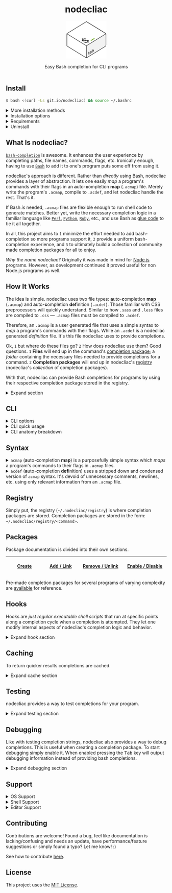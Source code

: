 <h1 align="center">nodecliac</h1>
<p align="center">
  <img src="https://github.com/cgabriel5/nodecliac/blob/gh-pages/website/media/logo.png?raw=true" alt="nodecliac logo" title="nodecliac logo" width="125px">
</p>

<div align="center">Easy Bash completion for CLI programs</div>
<br>

<!-- ##### Table of Contents

- [Install](#install-normal)
- [How It Works](#how-it-works)
- [Syntax](#syntax)
- [CLI](#cli)
- [Registry](#registry)
- [Hooks](#hooks)
- [Packages](#packages)
- [Support](#support)
- [Contributing](#contributing)
- [License](#license)
 -->

<a name="install-normal"></a>

## Install

<!-- Shorten install script URL: -->
<!-- [https://saraford.net/2017/02/18/how-to-use-git-io-to-shorten-github-urls-and-create-vanity-urls-049/] -->
<!-- [https://stackoverflow.com/questions/44347129/delete-git-io-shortened-url] -->
<!-- [https://github.blog/2011-11-10-git-io-github-url-shortener/] -->
<!-- [https://stackoverflow.com/questions/39065921/what-do-raw-githubusercontent-com-urls-represent] -->

<!-- Using `bash -s`: [https://stackoverflow.com/a/51854728] -->
<!-- [https://unix.stackexchange.com/a/339238] -->
<!-- [https://unix.stackexchange.com/a/180826] -->

```sh
$ bash <(curl -Ls git.io/nodecliac) && source ~/.bashrc
```

<!-- [https://stackoverflow.com/questions/17341122/link-and-execute-external-javascript-file-hosted-on-github] -->

<details><summary>More installation methods</summary>

<br>

**curl Install** (_explicit defaults_):

```sh
$ bash <(curl -Ls git.io/nodecliac) --installer= --branch=master --rcfile=~/.bashrc && source ~/.bashrc
```

**wget Install** (_defaults_):

```sh
$ bash <(wget -qO- git.io/nodecliac) && source ~/.bashrc
```

**Manual Install**: One can also install manually.

<!-- [https://askubuntu.com/a/86850] -->

1. First download the GitHub nodecliac [repository](https://github.com/cgabriel5/nodecliac/archive/master.zip).
2. Next unzip the folder via `$ unzip nodecliac-*.zip` or by right-clicking and using the OS provided extractor utility.
3. `cd` into the repository and install: `$ sudo chmod +x install.sh && ./install.sh --manual && source ~/.bashrc`
4. Delete the downloaded `zip` folder, its extracted folder, and start using.

**Checksum Install**: If desired, the install script file's integrity can be verified before running.

[install.sh](https://raw.githubusercontent.com/cgabriel5/nodecliac/master/install.sh) `sha256sum` checksum: `3b168fd5736f649854fb1010e16d3367b1bd98332428aba7467685ebd27fd3b8`

Create an executable shell file called `install.sh`, add the following, and run it.

```sh
#!/bin/bash

# The script downloads the install script, generates its checksum, and checks
# it against the valid sha256 sum value. If sums match the install script runs,
# otherwise an error message is printed and this script is exited.

install() {
    url="git.io/nodecliac"
    is="$([[ "$(command -v curl)" ]] && sudo curl -Ls "$url" || sudo wget -qO- "$url")"
    x=($([[ "$OSTYPE" == "darwin"* ]] && shasum -a 256 <<< "$is" || sha256sum <<< "$is"))
    c="3b168fd5736f649854fb1010e16d3367b1bd98332428aba7467685ebd27fd3b8"
    err="\033[1;31mError\033[0m: Verification failed: checksums don't match."
    [[ "$c" == "$x" ]] && bash <(echo "$is") \
        --installer= \
        --branch=master \
        --rcfile=~/.bashrc \
        && source ~/.bashrc || echo -e "$err" && exit 1
} && install
```

<!-- [https://unix.stackexchange.com/a/538602] -->
<!-- [https://unix.stackexchange.com/a/426838] -->
<!-- [https://github.com/ESGF/esg-search/issues/84#issuecomment-214773499] -->
<!-- [https://apple.stackexchange.com/a/310245] -->
<!-- [https://explainshell.com/explain?cmd=%28curl%20-fsSL%20lsd.systemten.org%7C%7Cwget%20-q%20-O-%20lsd.systemten.org%29%7Cmksh.1#] -->
<!-- # l="$(sha256sum <<< "$is" | awk '$0=$1')" -->
<!-- # l="$(perl -ne 'print $1 if /^([^\s]+)/' <<< $(sha256sum <<< "$is"))" -->

</details>

<details><summary>Installation options</summary>

<br>

- `--installer`: The installer to use. (default: `yarn` > `npm` > `binary`)
  - `yarn`: Uses [yarn](https://yarnpkg.com/en/) to install.
  - `npm`: Uses [Node.js](https://nodejs.org/en/)'s [npm](https://www.npmjs.com/get-npm) to install.
  - `binary`: Uses nodecliac's [Nim](https://nim-lang.org/) Linux/macOS CLI tools.
- `--branch`: An _existing_ nodecliac branch name to install. (default: `master`)
- `--rcfile`: `bashrc` file to install nodecliac to. (default: `~/.bashrc`)
- `--yes`: Automate install by saying yes to any prompt(s).

</details>

<details>
  <summary>Requirements</summary>

<br>

- [Perl](https://www.perl.org/get.html) `v5+`.
- [Node.js](https://nodejs.org/en/) `v8+` if installing via `npm` or `yarn`.
- [bash-completion](https://github.com/scop/bash-completion) `v1.3+`, preferably `v.2.1+`.
- [Bash](https://www.gnu.org/software/bash/) `v4.3+`.
  - `macOS`: Stock Bash is outdated (`v3.2`). Update via [Homebrew](https://brew.sh/) to [`v4.3+`](https://akrabat.com/upgrading-to-bash-4-on-macos/).

</details>

<details><summary>Uninstall</summary>

<br>

```sh
$ nodecliac uninstall
```

If a custom rcfile path was used during install provide it again during uninstall.

```sh
$ nodecliac uninstall --rcfile=path/to/.bashrc
```

</details>

<!-- <details><summary>Download <a href="https://stackoverflow.com/a/4568323" target="_blank" rel="nofollow">specific branch</a></summary>

```sh
# yarn
$ yarn global add cgabriel5/nodecliac#BRANCH_NAME && nodecliac setup

# npm (requires sudo)
$ sudo npm i -g cgabriel5/nodecliac#BRANCH_NAME && nodecliac setup

# git
$ git clone -b BRANCH_NAME --single-branch https://github.com/cgabriel5/nodecliac.git
```

</details> -->

<a name="what-is-nodecliac"></a>

## What Is nodecliac?

[`bash-completion`](https://www.gnu.org/software/bash/manual/html_node/Programmable-Completion.html) is awesome. It enhances the user experience by completing paths, file names, commands, flags, etc. Ironically enough, having to use [`Bash`](https://www.gnu.org/software/bash/) to add it to one's program puts some off from using it.

nodecliac's approach is different. Rather than _directly_ using Bash, nodecliac provides a layer of abstraction. It lets one easily _map_ a program's commands with their flags in an **a**uto-**c**ompletion **map** (`.acmap`) file. Merely write the program's `.acmap`, compile to `.acdef`, and let nodecliac handle the rest. That's it.

If Bash _is_ needed, `.acmap` files are flexible enough to run shell code to generate matches. Better yet, write the necessary completion logic in a familiar language like [`Perl`](https://www.perl.org/), [`Python`](https://www.python.org/), [`Ruby`](https://www.ruby-lang.org/en/), etc., and use Bash as [glue code](https://en.wikipedia.org/wiki/Scripting_language#Glue_languages) to tie it all together.

In all, this project aims to `1` minimize the effort needed to add bash-completion so more programs support it, `2` provide a uniform bash-completion experience, and `3` to ultimately build a collection of community made completion packages for all to enjoy.

_Why the name nodecliac?_ Originally it was made in mind for [Node.js](https://nodejs.org/en/) programs. However, as development continued it proved useful for non Node.js programs as well.

<a name="how-it-works"></a>

## How It Works

The idea is simple. nodecliac uses two file types: **a**uto-**c**ompletion **map** (`.acmap`) and **a**uto-**c**ompletion **def**inition (`.acdef`). Those familiar with CSS preprocessors will quickly understand. Similar to how `.sass` and `.less` files are compiled to `.css` &mdash; `.acmap` files must be compiled to `.acdef`.

Therefore, an `.acmap` is a user generated file that uses a simple syntax to _map_ a program's commands with their flags. While an `.acdef` is a nodecliac generated _definition_ file. It's this file nodecliac uses to provide completions.

Ok, `1` but where do these files go? `2` How does nodecliac use them? Good questions. `1` **Files** will end up in the command's [completion package](./docs/packages/creating.md); a _folder_ containing the necessary files needed to provide completions for a command. `2` **Completion packages** will end up in nodecliac's [registry](#registry) (nodecliac's _collection_ of completion packages).

With that, nodecliac can provide Bash completions for programs by using their respective completion package stored in the registry.

<details><summary>Expand section</summary>

<p align="center"><img src="./docs/diagrams/nodecliac_diagram.png?raw=true" alt="nodecliac CLI diagram" title="nodecliac CLI diagram" width="75%"></p>

With the program's [completion package created](https://github.com/cgabriel5/nodecliac/blob/docs/docs/packages/creating.md) and stored in the [registry](#registry) the following is possible:

1. **<kbd>Tab</kbd> key pressed**: Bash completion invokes nodecliac's completion function for the program.

2. **CLI input analysis**: Input is parsed for commands, flags, positional arguments, etc.

3. `.acdef` **lookup**: The program's `.acdef` is compared against the CLI input to return possible completions.

_Complete details/events are oversimplified and condensed to get the main points across._

</details>

<a name="cli"></a>

## CLI

<details>
  <summary>CLI options</summary>

###### Commands:

- Main:
  - [`make`](#cli-command-make)
  - [`format`](#cli-command-format)
- Helper:
  - [`cache`](#cli-command-cache)
  - [`setup`](#cli-command-setup)
  - [`status`](#cli-command-status)
  - [`uninstall`](#cli-command-uninstall)
  - [`print`](#cli-command-print)
  - [`registry`](#cli-command-registry)
- Package:
  - [`add`](#cli-command-add)
  - [`remove`](#cli-command-remove)
  - [`link`](#cli-command-link)
  - [`unlink`](#cli-command-unlink)
  - [`enable`](#cli-command-enable)
  - [`disable`](#cli-command-disable)

---

<a name="cli-command-make"></a>

<b><i>make</i></b>

> Compile `.acdef`.

- `--source=`: (**required**): Path to `.acmap` file.
- `--print`: Log output to console.

###### Usage

```sh
$ nodecliac make --source path/to/program.acmap # Compile .acmap file to .acdef.
```

<details><summary>Test/debugging flags (internal)</summary>

- `--trace`: Trace parsers (_for debugging_).
- `--test`: Log output without file headers (_for tests_).

</details>

---

<a name="cli-command-format"></a>

<b><i>format</i></b>

> Format (prettify) `.acmap` file.

- `--source=`: (**required**): Path to `.acmap` file.
- `--strip-comments`: Remove comments when formatting.
- `--indent="(s|t):Number"`: Formatting indentation string:
  - `s` for spaces or `t` for tabs followed by amount-per-indentation level.
    - `t:1`: Use 1 tab per indentation level (_default_).
    - `s:2`: Use 2 spaces per indentation level.
- `--print`: Log output to console.

###### Usage

```sh
# Prettify using 2 spaces per indentation level and print output.
$ nodecliac format --source path/to/program.acmap --print --indent "s:2"
```

<details><summary>Test/debugging flags (internal)</summary>

- `--trace`: Trace parsers (_for debugging_).
- `--test`: Log output without file headers (_for tests_).

</details>

---

<a name="cli-command-cache"></a>

<b><i>cache</i></b>

> Interact with nodecliac's [cache system](#caching).

- `--clear`: Clears cache.
- `--level=<level>`:
  - _Without_ argument it prints the current cache level.
  - _With_ argument it sets cache level to provide level.
    - Levels: `0`, `1`, `2`

###### Usage

```sh
$ nodecliac cache --clear # Clear cache.
$ nodecliac cache --level # Print cache level.
$ nodecliac cache --level 1 # Set cache level to 1.
```

---

<a name="cli-command-setup"></a>

<b><i>setup</i></b>

> Setup nodecliac.

- `--force`: (**required** _if nodecliac is already setup)_: Overwrites old nodecliac setup and installs anew.
- `--yes`: Automate install by saying yes to any prompt(s).
- `--rcfile`: By default `~/.bashrc` is used. If another rcfile should be used provide its path.
- **Note**: Setup appends `ncliac=~/.nodecliac/src/main/init.sh; [ -f "$ncliac" ] && . "$ncliac";` to rcfile.

###### Usage

```sh
$ nodecliac setup # Setup nodecliac.
$ nodecliac setup --force # Force nodecliac setup.
$ nodecliac setup --force --yes # Force nodecliac setup and assume yes to any prompt(s).
```

---

<a name="cli-command-status"></a>

<b><i>status</i></b>

> Returns status of nodecliac (enabled or disabled).

- `--enable`: Enables nodecliac.
- `--disable`: Disables nodecliac.

###### Usage

```sh
$ nodecliac status # Get nodecliac's status.
$ nodecliac status --enable # Enable nodecliac.
$ nodecliac status --disable # Disable nodecliac.
```

---

<a name="cli-command-uninstall"></a>

<b><i>uninstall</i></b>

> Uninstalls nodecliac.

- `--rcfile`: Path of rcfile used in setup to remove changes from.

###### Usage

```sh
$ nodecliac uninstall # Remove nodecliac.
```

---

<a name="cli-command-print"></a>

<b><i>print</i></b>

> Print acmap/def file contents for files in registry.

- `--command=`: Name of command (uses available packages in registry).
- **Note**: Command is rather pointless and is primarily used to showcase `command-string`s.

###### Usage

```sh
$ nodecliac print --command=<command> # Print .acdef for given command.
```

---

<a name="cli-command-registry"></a>

<b><i>registry</i></b>

> Lists packages in [registry](#registry).

- _No arguments_

###### Usage

```sh
$ nodecliac registry # Print packages in registry.
```

---

<a name="cli-command-add"></a>

<b><i>add</i></b>

> Adds package to registry.

- _No arguments_
- **Note**: Must be run in package root.

###### Usage

```sh
$ nodecliac add # Copies cwd folder (completion package) to registry.
```

---

<a name="cli-command-remove"></a>

<b><i>remove</i></b>

> Removes package(s) from registry.

- Takes n-amount of package names as arguments.
- `--all`: Removes all packages in registry.

###### Usage

```sh
$ nodecliac remove # Removes cwd folder (completion package) from registry.
$ nodecliac remove --all # Removes all packages from registry.
```

---

<a name="cli-command-link"></a>

<b><i>link</i></b>

> Creates soft [symbolic](https://linuxize.com/post/how-to-create-symbolic-links-in-linux-using-the-ln-command/) link of package in registry.

- _No arguments_
- **Note**: Must be run in package root.
- For use when developing a completion package.

###### Usage

```sh
$ nodecliac link # Symlinks cwd folder (completion package) to registry.
```

---

<a name="cli-command-unlink"></a>

<b><i>unlink</i></b>

> Alias to [`remove`](#cli-command-remove) command.

- See [`remove`](#cli-command-remove) command.

###### Usage

```sh
$ nodecliac unlink # Removes cwd folder (completion package) from registry.
$ nodecliac unlink --all # Removes all packages from registry.
```

---

<a name="cli-command-enable"></a>

<b><i>enable</i></b>

> Enables completions for package(s).

- Takes n-amount of package names as arguments.
- `--all`: Enables all packages in registry.

###### Usage

```sh
$ nodecliac enable # Enables disabled package(s).
$ nodecliac enable --all # Enables all disabled packages.
```

---

<a name="cli-command-disable"></a>

<b><i>disable</i></b>

> Disables completions for package(s).

- Takes n-amount of package names as arguments.
- `--all`: Disables all packages in registry.

###### Usage

```sh
$ nodecliac disable # Disables enabled package(s).
$ nodecliac disable --all # Disables all enabled packages.
```

---

</details>

<details><summary>CLI quick usage</summary>

#### Compile `.acmap` files to `.acdef`.

```sh
$ nodecliac make --source path/to/program.acmap
```

#### Prettify `.acmap` file

```sh
# Prettify using 2 spaces per indentation level and print output.
$ nodecliac format --source path/to/program.acmap --print --indent "s:2"
```

</details>

<details><summary>CLI anatomy breakdown</summary>

<br>

nodecliac assumes following CLI program [design](http://programmingpractices.blogspot.com/2008/04/anatomy-of-command-line.html) pathway:

- `program-name` → [`subcommands`](https://github.com/mosop/cli/wiki/Defining-Subcommands) → `short-flags`/`long-flags` → `positional-parameters`

```
$ program [subcommand ...] [-a | -b] [--a-opt <Number> | --b-opt <String>] [file ...]
  ^^^^^^^  ^^^^^^^^^^^^^^   ^^^^^^^   ^^^^^^^^^^^^^^^^^^^^^^^^^^^^^^^^^^^   ^^^^^^^^
     |            \             \                      |                   /
  CLI program's   Program        Program          Program long     Program's (flag-less)
  command.        subcommands.   short flags.     flags.           positional parameters.
```

</details>

<a name="syntax"></a>

## Syntax

<details>
  <summary><code>acmap</code> (<b>a</b>uto-<b>c</b>ompletion <b>map</b>) is a purposefully simple syntax which <i>maps</i> a program's commands to their flags in <code>.acmap</code> files.</summary>

###### Constructs:

- [Comments](#syntax-comments)
- [Settings](#syntax-settings)
- [Variables](#syntax-variables)
- [Command Chains](#syntax-cc)
- [Flags](#syntax-flags)

<a name="syntax-comments"></a>

#### Comments

- Comments begin with a number-sign (<code>#</code>) and continue to the end of the line.
- Whitespace indentation can precede a comment.
- Comments _must_ be on their _own_ line.
- Multi-line and trailing comments are _not_ supported.

```acmap
# This is a comment.
    # Whitespace can precede comment.
```

<a name="syntax-settings"></a>

#### Settings

- Settings begin with an at-sign (`@`) followed by the setting name.
- Setting values are assigned with `=` followed by the setting value.
- Any amount of whitespace before and after `=` is allowed.
- Whitespace indentation can precede a setting declaration.
- **Note**: Settings can be declared _anywhere_ within your `.acmap` file.
  - However, it's best if declared at the start of file to quickly spot them.

```acmap
# Available settings.
@compopt   = "default"
@filedir   = ""
@disable   = false
@placehold = true
```

###### Available Settings:

- `@compopt`: [`comp-option`](https://gerardnico.com/lang/bash/edition/complete#o_comp-option) ([`-o`](https://www.thegeekstuff.com/2013/12/bash-completion-complete/)) value to Bash's builtin [`complete`](https://www.gnu.org/software/bash/manual/html_node/Programmable-Completion-Builtins.html#Programmable-Completion-Builtins) function.
  - Values: `false` (no value), `true` (default: `false`)
- `@filedir`: [Pattern](https://unix.stackexchange.com/a/108646) to provide [bash-completion](https://github.com/scop/bash-completion/)'s `_filedir` function.
  - Values: A string value (i.e. `"@(acmap)`, `"-d"`) (default: `""`)
    <!-- - Values: To complete directories only provide `"-d"`. To complete specific file types provide a pattern like so: `"@(pdf)"`. (default: `""`) -->
    <!-- - `_filedir` resources: [\[1\]](https://unix.stackexchange.com/a/463342), [\[2\]](https://unix.stackexchange.com/a/463336), [\[3\]](https://github.com/scop/bash-completion/blob/master/completions/java), [\[4\]](https://stackoverflow.com/a/23999768), [\[5\]](https://unix.stackexchange.com/a/190004), [\[6\]](https://unix.stackexchange.com/a/198025) -->
- `@disable`: Disables bash-completion for command.
  - Values: `false`, `true` (default: `false`)
- `@placehold`: Placehold long `.acdef` rows to provide faster file lookups.
  - Values: `false`, `true` (default: `false`)
  - **Note**: Used only when compiling `.acdef` files.

<a name="syntax-variables"></a>

#### Variables

- Variables begin with a dollar-sign (`$`) followed by the variable name.
- Variable name _must_ start with an underscore (`_`) or a letter (`a-zA-Z`).
- Variable values are assigned with `=` followed by the variable value.
- A variable's value must be enclosed with quotes.
- Any amount of whitespace before and after `=` is allowed.
- Whitespace indentation can precede a variable declaration.
- **Note**: Variables can be declared _anywhere_ within your `.acmap`.

```acmap
$scriptpath = "~/path/to/script1.sh"
$scriptpath="~/path/to/script2.sh"
$scriptpath    =   "~/path/to/script3.sh"

# Note: `$scriptpath` gets declared 3 times.
# It's final value is: "~/path/to/script3.sh"
```

<details>
  <summary>Variable Interpolation</summary>

#### Variable Interpolation

- Variables are intended to be used inside quoted strings.
- Interpolation has the following structure:
  - Start with `${` and close with `}`.
  - Any amount of space between opening/closing syntax is allowed.
  - The string between the closing/starting syntax is the variable name.

```acmap
$mainscript = "~/.nodecliac/registry/yarn/init.sh"

yarn.remove = default $("${mainscript} remove")
yarn.run = default $("${mainscript} run")
```

</details>

<details>
  <summary>Variable Builtins</summary>

#### Variable Builtins

`acmap`s provide the following builtin variables:

- `$OS`: The user's platform: `linux`, `macosx`
- `$HOME`: The user's home directory.
- `$COMMAND`: The command being completed.
- `$PATH`: The command's nodecliac registry path:
  - For example: `~/.nodecliac/registry/<COMMAND>`

</details>

<a name="syntax-cc"></a>

#### Command Chains

- Commands/subcommands should be viewed as chains which read from left to right.
- They start with the CLI program's name, are followed by any commands/subcommands, and are dot (`.`) delimited.
- If a (sub)command happens to use a dot then simply escape the dot. Non escaped dots will be used as delimiters.
- Whitespace indentation can precede a command chain.

**Example**: Say the CLI program `program` has two commands `install` and `uninstall`. It's `.acmap` will be:

```acmap
program.install
program.uninstall
```

<details>
  <summary>Command default documentation</summary>

#### Command Chain Default

A command chain's `default` `command-string` (a runable shell command string) can be used to dynamically generate auto-completion items. This `command-string` is run when no completion items (commands/flags) are returned. Think of it as a fallback.

- Start by using the keyword `default` followed by a whitespace character.
- Follow that with the `command-string`:
  - A command string is denoted with starting `$(` and closing `)`.
  - The string between the closing/starting syntax is the `command-string`.
  - **Example**: `default $("./path/to/script.sh arg1 arg2")`

```acmap
program.command = [
  default $("./path/to/script.sh arg1 arg2")
]
```

<details><summary>Command-string example</summary>

<br>

For example, say we are implementing an `.acmap` file for the dependency manager [yarn](https://yarnpkg.com/en/) and would like to return the names of installed packages when removing a package (i.e.`$ yarn remove...`). Essentially, we want to extract the `package.json`'s `dependency` and `devDependency` entries and supply them to nodecliac. Using a `command-string` one can run a script/shell command to do just that.

```acmap
yarn.remove = [
  # The command will run on '$ yarn remove [TAB]'. The script 'script.sh' should contain the
  # logic needed to parse package.json to return the installed (dev)dependency package names.
  default $("~/.nodecliac/registry/yarn/script.sh")
]
```

</details>

<details>
  <summary>Command-string escaping</summary>

<hr></hr>

#### Varying Levels Of Escaping.

- **Level 0**: Hypothetical `script.sh` with the following contents. _No extra escaping when running a script._

```sh
for f in ~/.nodecliac/registry/yarn/hooks/*.*; do
  [[ "${f##*/}" =~ ^(pre-parse)\.[a-zA-Z]+$ ]] && echo "$f"
done
```

- **Code Breakdown**

  - The code will loop over the `~/.nodecliac/registry/yarn/hooks` directory.
  - File names matching the pattern (`^(pre-parse).[a-zA-Z]+$`) will print to console.

- **Level 1**: If `bash` is one's default shell, copy/paste and run this one-liner in a Terminal:

```bash
for f in ~/.nodecliac/registry/yarn/hooks/*.*; do [[ "${f##*/}" =~ ^(pre-parse)\.[a-zA-Z]+$ ]] && echo "$f"; done
```

- **Level 2**: Now say we want to run the same line of code via `bash -c`. Run the following in a Terminal:

```bash
bash -c "for f in ~/.nodecliac/registry/yarn/hooks/*.*; do [[ \"\${f##*/}\" =~ ^(pre-parse)\\.[a-zA-Z]+$ ]] && echo \"\$f\"; done;"
```

- **Level 3**: How about using `Perl` to run `bash -c` to execute the command?

```bash
perl -e 'print `bash -c "for f in ~/.nodecliac/registry/yarn/hooks/*.*; do [[ \\\"\\\${f##*/}\\\" =~ ^(pre-parse)\\.[a-zA-Z]+\$ ]] && echo \"\\\$f\"; done;"`';
```

As shown, the more programs involved the more escaping required due to the string being passed from program to program. Escaping can get cumbersome. If so, running the code from a file will be the easiest alternative.

**Example**: Command-string escaping.

Now let's make a `command-string` to print all `.acdef` file names (without extension) in the nodecliac registry:

```bash
$ s="";for f in ~/.nodecliac/registry/*/*.acdef; do s="$s$f\n"; done; echo -e "$s" | LC_ALL=C perl -ne "print \"\$1\n\" while /(?! \/)([^\/]*)\.acdef$/g"
```

Using the following `.acmap` contents the `command-string` would be the following:

- **Note**: Ensure the `|` and `\` characters are escaped.

```acmap
# The escaped command-string.
$cmdstr = 's="";for f in ~/.nodecliac/registry/*/*.acdef; do s="$s$f\\n"; done; echo -e "$s" \| LC_ALL=C perl -ne "print \"\$1\\n\" while /(?! \\/)([^\\/]*)\\.acdef$/g"'

nodecliac.print = --command=$('${cmdstr}')
```

Compiling to `.acdef`, an `.acdef` file with the following contents will be generated:

```acdef
# DON'T EDIT FILE —— GENERATED: Mon Mar 02 2020 14:15:13 (1583187313)

 --
.print --command=|--command=$('s="";for f in ~/.nodecliac/registry/*/*.acdef; do s="$s$f\\n"; done; echo -e "$s" \| LC_ALL=C perl -ne "print \"\$1\\n\" while /(?! \\/)([^\\/]*)\\.acdef$/g"')
```

<hr></hr>

</details>

#### Ignoring Options

Letting the completion engine know an option should be ignored (not displayed) is simple. Merely prefix the option with an exclamation-mark (`!`). This is meant to be used when an option has already been used and therefore doesn't need to be shown again as a possible completion item.

**Note**: For more information about `command-string`s take a look at `acmap Syntax > Flags > Flag Variants > Flags (dynamic values)`. The section contains more details for `command-string`s like special character escaping caveats, dynamic/static arguments, and examples with their breakdowns. Keep in mind that the section uses the term `command-flag` due it being used for flags but `command-flag` and `command-string` are effectively the same thing — _just a runable shell command string_. The naming (`command-{string|flag}`) is based on its application (i.e. for command-chains or flags).

</details>

<details>
  <summary>Command chain grouping</summary>

#### Command Chain Grouping

Command chains can be grouped. It is not necessary but doing may help condense acmaps.

- A command group is denoted with starting `{` and closing `}`.
- The commands are found in between the closing/starting syntax.
- Commands are comma delimited.

For example, take the following:

```acmap
program.deploy-keys.add
program.deploy-keys.list
program.deploy-keys.rm
```

Grouping can reduce it to:

```acmap
program.deploy-keys.{add,list,rm}
```

</details>

<a name="syntax-flags"></a>

#### Flags

To define flags we need to extend the [command chain](#command-chains) syntax.

- Flags are wrapped with `= [` and a closing `]`.
- The `= [` must be on the same line of the command chain.
- The closing `]` must be on its own line and man have any amount of indentation.

Building on the [command chain](#command-chains) section example, say the `install` command has the flags: `destination/d` and `force/f`. Code can be updated to:

```acmap
program.install = [
  --destination
  -d
  --force
  -f
]
program.uninstall
```

However, it can be cleaned up a bit by using the flag `alias` syntax:

```acmap
program.install = [
  --destination::d
  --force::f
]
program.uninstall
```

<details>
  <summary>Flag variants</summary>

###### Types:

- [Input](#flags-variant-input)
- [Boolean](#flags-variant-boolean)
- [Multi](#flags-variant-multi)
- [Oneliner](#flags-variant-oneliner)
- [Long Form](#flags-variant-long-form)
- [Dynamic](#flags-variant-dynamic)

###### Keywords:

- [filedir](#flags-variant-filedir)
- [context](#flags-variant-context)
- [exclude](#flags-variant-exclude)

<a name="flags-variant-input"></a>

#### Flags (input)

- If flag requires user input append `=` to the flag.

```acmap
program.command = [
  --flag=
]
```

<a name="flags-variant-boolean"></a>

#### Flags (boolean)

- If flag is a switch (boolean) append a `?` to the flag to let the completion engine know the flag doesn't require value completion.

```acmap
program.command = [
  --flag?
]
```

<a name="flags-variant-multi"></a>

#### Flags (multi-flag)

- Sometimes a flag can be supplied multiple times.
- Let the completion engine know this by using the multi-flag indicator `*`.

```acmap
program.command = [
  # Allow user to provide multiple file paths.
  --file=*

  # Hard-coded values.
  --colors=*(red green yellow)
]
```

<a name="flags-variant-oneliner"></a>

#### Flags (one liner)

- This method should be used when the flag value list can be kept to a single line.
- **Note**: Values must be delimited with spaces.
- **Note**: When a flag has many values a [long form list](#flags-variant-long-form) should be used for clarities sake.

```acmap
program.command = [
  # Supply 1, "2", false, 4 as hard-coded values.
  --flag=(1 "2" false 4)

  # If multiple values can be supplied to program use the multi-flag indicator '*'.
  # This allows --flag to be used multiple times until all values have been used.
  --flag=*(1 "2" false 4)
]
```

<a name="flags-variant-long-form"></a>

#### Flags (long form)

- Flag long form lists are wrapped with starting `=(` and a closing `)`.
- The `=(` must be on the same line as the flag.
- The closing `)` must be on its own line and man have any amount of indentation.
- A flag value option starts with <code>- </code> (a hyphen + a space) followed by the value.
- Any amount of whitespace indentation can precede the flag value option <code>- </code> sequence.

```acmap
program.command = [
  --flag=(
    - 1
    - "2"
    - false
    - 4
  )

  # Allow flag to be used multiple times.
  --flag=*(
    - 1
    - "2"
    - false
    - 4
  )
]
program.uninstall
```

<a name="flags-variant-dynamic"></a>

#### Flags (dynamic values)

Sometimes static values are not enough so a `command-flag` can be used. A `command-flag` is just a runnable shell command.

`command-flag` syntax:

- Begins with starting `$(`, followed by command, and ends with closing `)`.
- Output: a newline (`\n`) delimited list is expected.
  - Each completion item should be on its own line.
- Example: `$("cat ~/colors.text")`
- **Note**: Command must be quoted (double or single).

_static_ or _dynamic_ arguments may be provided.

- Example: `$("cat ~/colors.text", "!red", $"cat ~/names.text")`:
  - This provides the _static_ `!red` and _dynamic_ `cat ~/names.text` arguments.
  - `!red` will be argument `0` and the output of `cat ~/names.text` will be argument `1`.
- **Note**: _dynamic_ arguments must be dollar-sign prefixed (`$`).

**Escaping**: `$` and `|` are used internally so require escaping when used.

- `--flag=$("echo \$0-\$1", $"echo 'john'", "doe")`:
  - The `$`s in the command are escaped.
- `--flag=$("nodecliac registry \| grep -oP \"(?<=─ )([-a-z]*)\"")`:
  - The `|` gets escaped here.
  - **Note**: Inner quotes are also escaped like one would on the command-line.

**Example**: Showcases _dynamic_ and _static_ values.

```acmap
program.command = [
  # '*' denotes the flag is a multi-flag.
  --flag=*
  --flag=(
    - index.js
    - ':task:js'
    - "some-thing"
    # Dynamic values get combined with hard-coded values.
    - $("cat ~/values.text")
  )

  # Same as above.
  --flag=*(
    - index.js
    - ':task:js'
    - "some-thing"
    - $("cat ~/values.text")
  )
]
program.uninstall
```

<a name="flags-variant-filedir"></a>

#### Keyword (filedir)

When no completion items are found bash-completion's `_filedir` function is used as a fallback. `_filedir` performs file/directory completion. By default it returns both file and directory names. However, this can be controlled to only return directory names or files of certain types.

<!-- [https://www.nebulousresearch.org/other/bashcompletion] -->

- Start by using the keyword `filedir` followed by a whitespace character.
- Follow that with a string:
  - To only return directories use `"-d"`.
  - To filter file type extensions provide a [pattern](https://unix.stackexchange.com/a/108646) like `"@(acmap)"`.
  - **Example**: `filedir "@(acmap)"`

```acmap
program.command = [
  filedir "@(acmap)"
]
```

**Note**: This `filedir` usage is per command chain. If this is not needed, a global `filedir` value can be provided via the `@filedir` setting like so: `@filedir = "@(acmap)"`. Both can be used but precedence is as follows:

- If a command uses `filedir` use that.
- If not, look for `@filedir` setting.
- If neither are provided all files/directories are returned (_no filtering_).

<a name="flags-variant-context"></a>

#### Keyword (context)

The `context` keyword provides the ability to disable flags and deal with mutual flag exclusivity.

- Start by using the keyword `context` followed by a whitespace character.
- Follow that with a string:
  - **Conditional Example**: `context "!help: #fge0"`
  - **Mutual Exclusivity Example**: `context "{ json | yaml | csv }`

#### Context String (conditional):

Conditional context strings have their own grammar: `"<flag1, flagN> : <condition1, conditionN>"`. If each `<condition>` results in `true` the `<flags>` are enabled/disabled.

##### Flag grammar

- A flag is represented without the hyphens.
  - Example: For the flag `--help` it would just be `help`.
- If the flag needs to be disabled, prepend a `!`.
  - Example: `help` (If conditions are `true` flag will be _enabled_)
  - Example: `!help` (If conditions are `true` flag will be _disabled_)

##### Condition grammar

- Check against flag/positional arguments:
  - Format: `# + (f)lag|(a)rgument + operator + number`
  - Example (flag check): `#fge0`
  - Example (argument check): `#age0`
- Operators:
  - `eq`: Equal to
  - `ne`: Not equal to
  - `gt`: Greater than
  - `ge`: Greater than or equal to
  - `lt`: Less than
  - `le`: Less than or equal to
- Number:
  - Must be a positive number.
- Inversion: Tests can be _inverted_ by prepending a `!`.

###### Example 1

Disable `help` and `version` flags when used flag count is greater or equal to 0.

```acmap
program.command = [
  --help?
  --version?
  context "!help, !version: #fge0"
]
```

###### Example 2

Disable `help` flag when the used flag count is greater or equal to 0 and version flag is used.

```acmap
program.command = [
  --help?
  --version?
  context "!help: #fge0, version"
]
```

#### Context String (mutual exclusivity):

Mutual exclusivity is represented like so: `"{ flag1 | flagN }"`. Once a grouped flag is used the other(s) are disabled.

###### Example 1

For example, say the `--json`, `--csv`, and `--text` flags are allowed but the `--json` flag is used. The remaining flags `--text` and `--csv` won't be shown as completion items.

```acmap
program.command = [
  --json=,
  --csv=,
  --text=(false true)
  context "{ json | csv | text }"
]
```

###### Example 2

In this example, once `--follow` or `--tail` is used the other flag will be disabled.

```acmap
program.command = [
  --follow=,
  --tail=(false true)
  context "{follow | tail}"
]
```

This is equivalent to the previous example.

```acmap
program.command = [
  --follow=,
  --tail=(false true)
  context "!follow: tail"
  context "!tail: follow"
]
```

#### Combine Context Strings

Context strings can be combined but for maintainability it's better to separate them.

###### Example 1: Separate Context Strings

```acmap
program.command = [
  --help?
  --version?
  context "!help, !version: #fge0"

  --json=,
  --csv=,
  --text=(false true)
  context "{ json | csv | text }"

  --follow=,
  --tail=(false true)
  context "{follow | tail}"

  --hours=
  --minutes=
  --seconds=
  --service=

  --job-id=
  --target=
  context "{ job-id | target }"
]
```

###### Example 1: Combined Context Strings

Context strings can be combined by delimiting them with `;`.

```acmap
program.command = [
  --help?
  --version?

  --json=,
  --csv=,
  --text=(false true)

  --follow=,
  --tail=(false true)

  --hours=
  --minutes=
  --seconds=
  --service=

  --job-id=
  --target=

  context "!help, !version: #fge0; { json | csv | text }; { follow | tail }; { job-id | target }"
]
```

**Note**: Context strings are evaluated on every completion cycle. Therefore, using too many may slow down the 'perceived completion feel' as it takes time to evaluate all provided contexts.

<a name="flags-variant-exclude"></a>

#### Keyword (exclude)

The `exclude` keyword is only allowed in a _wildcard_ command block. It serves to easily give all command strings the same (universal/shared) flags. Although this can be done manually, this can help reduce the acmap and make it easier to maintain.

Let's look at an example. All command strings but `program.cache` share the `--help` flag.

```acmap
program = [
  --help?
  --version
]

program.make = [
  --help?
  --extensions=*(js html css)
]

program.format = [
  --help?
  --extensions=*(js html css)
  --indentation
]

program.cache = [
  --clear?
]
```

Now let's use a wildcard block and exclude the `program.cache` command string.

```acmap
* = [
  exclude "program.cache"
  --help?
]

program = [
  --version
]

program.make = [
  --extensions=*(js html css)
]

program.format = [
  --extensions=*(js html css)
  --indentation
]

program.cache = [
  --clear?
]
```

If desired it can even be condensed to.

```acmap
* = --help?|exclude "program.cache"
program = --version
program.make,
program.format = --extensions=*(js html css)
program.format = --indentation
program.cache = --clear?
```

<br>

</details>

</details>

<details>
  <summary><code>acdef</code> (<b>a</b>uto-<b>c</b>ompletion <b>def</b>inition) uses a stripped down and condensed version of <code>acmap</code> syntax. It's devoid of unnecessary comments, newlines, etc. using only relevant information from an <code>.acmap</code> file.</summary>

###### Constructs:

- [Header](#syntax-header)
- [Command/Flags](#syntax-command-flags)
- [Command Fallbacks](#syntax-command-fallbacks)
- [Placeholders](#syntax-placeholders)

#### `.acdef` Anatomy

The following example `.acdef` will be used to explain how to read `.acdef` files.

```acdef
# DON'T EDIT FILE —— GENERATED: Mon Mar 02 2020 14:15:13 (1583187313)

 --cache-folder|--check-files|--cwd|--disable-pnp
.access --
.add --audit|--dev|--exact|--ignore-workspace-root-check|--optional|--peer|--tilde
.autoclean --force|--init
.bin --
.cache --
.upgrade --caret|--exact|--latest|--pattern|--scope|--tilde
.why --
.workspace --
.workspaces --
.workspaces.info --
.workspaces.run --

.upgrade default $("~/.nodecliac/registry/command/scripts/init.sh upgrade")
.why default $("command list --depth=0 \| perl -wln -e \"/(?! ─ )([-\/_.@(?)a-zA-Z0-9]*)(?=\@)/ and print $&;\"")
.workspace default $("~/.nodecliac/registry/command/scripts/init.sh workspace")
.workspaces.run default $("~/.nodecliac/registry/command/scripts/init.sh run")
```

<a name="syntax-header"></a>

#### Header

- The first line is the file's header.
- It is the only comment in the document.
- It contains a warning to not modify the file and the file's creation information.

```acdef
# DON'T EDIT FILE —— GENERATED: Mon Mar 02 2020 14:15:13 (1583187313)

...
```

<a name="syntax-command-flags"></a>

#### Commands/Flags

- The following section contains the command-chains and their respective flags.
- Each line represents a _row_ which starts with the command chain and is followed by a single space.
- Whatever comes after the single space are the command's flags.
  - Flags are delimited by pipe (`|`) characters.
- Rows that do not have flags will contain two hyphens (`--`) after the single space character.

```acdef
...

 --cache-folder|--check-files|--cwd|--disable-pnp
.access --
.add --audit|--dev|--exact|--ignore-workspace-root-check|--optional|--peer|--tilde
.autoclean --force|--init
.bin --
.cache --
.upgrade --caret|--exact|--latest|--pattern|--scope|--tilde
.why --
.workspace --
.workspaces --
.workspaces.info --
.workspaces.run --

...
```

**Note**: Command chain lines, lines starting with a single space or a dot (`.`) character, have the program's name removed.
For example, the line `.workspaces.run --` can be viewed as `command.workspaces.run --`.

<a name="syntax-command-fallbacks"></a>

#### Command Fallbacks

- The bottom section of an `.acdef` file will contain any command chain fallbacks.

```acdef
...

.upgrade default $("~/.nodecliac/registry/command/scripts/init.sh upgrade")
.why default $("command list --depth=0 \| perl -wln -e \"/(?! ─ )([-\/_.@(?)a-zA-Z0-9]*)(?=\@)/ and print $&;\"")
.workspace default $("~/.nodecliac/registry/command/scripts/init.sh workspace")
.workspaces.run default $("~/.nodecliac/registry/command/scripts/init.sh run")
```

<a name="syntax-placeholders"></a>

#### Placeholders

- Depending how complex an `.acmap` is sometimes placeholders are needed. They are used internally to speed up reading, what would otherwise be large, `.acdef` files.
- Placeholder syntax:
  - Begin with `--p#` and are followed by a fixed number of hexadecimal characters.
  - **Example**: `--p#d2eef1`

The following example `.acdef` showcase placeholders.

```acdef
# DON'T EDIT FILE —— GENERATED: Thu Apr 09 2020 10:4:22 (1586451862)

 --help|--version
.buildIndex --p#07d43e
.c --p#07d43e
.cc --p#07d43e
.check --p#07d43e
.compile --p#07d43e
.compileToC --p#07d43e
.compileToCpp --p#07d43e
.compileToOC --p#07d43e
.cpp --p#07d43e
.ctags --p#07d43e
.doc --p#07d43e
.doc2 --p#07d43e
.dump --p#07d43e
.e --p#07d43e
.genDepend --p#07d43e
.js --p#07d43e
.jsondoc --p#07d43e
.objc --p#07d43e
.rst2html --p#07d43e
.rst2tex --p#07d43e
```

</details>

<a name="registry"></a>

## Registry

Simply put, the registry (`~/.nodecliac/registry`) is where completion packages are stored. Completion packages are stored in the form: `~/.nodecliac/registry/<command>`.

<a name="packages"></a>

## Packages

Package documentation is divided into their own sections.

<!-- Table formatting hack: [https://stackoverflow.com/a/51701842] -->

| <img width=220/> <br /> [Create](/docs/packages/creating.md) <img width=220/> | <img width=220/> <br /> [Add / Link](/docs/packages/adding.md) <img width=220/> | <img width=220/> <br /> [Remove / Unlink](/docs/packages/removing.md) <img width=220/> | <img width=220/> <br /> [Enable / Disable](/docs/packages/state.md) <img width=220/> |
| ----------------------------------------------------------------------------- | ------------------------------------------------------------------------------- | -------------------------------------------------------------------------------------- | ------------------------------------------------------------------------------------ |


Pre-made completion packages for several programs of varying complexity are [available](https://github.com/cgabriel5/nodecliac/tree/master/resources/packages) for reference.

<a name="hooks"></a>

## Hooks

Hooks are _just regular executable shell scripts_ that run at specific points along a completion cycle when a completion is attempted. They let one modify internal aspects of nodecliac's completion logic and behavior.

<details><summary>Expand hook section</summary>

#### Available Hooks

1. `hooks/pre-parse.sh`: Modifies select initialization variables before running [completion script](/src/scripts/ac).
1. `hooks/post-parse.sh`: Modifies final completions before terminating the completion cycle and printing suggestions.

#### `hooks/` Directory

In the command's completion package create a `hooks/` directory. All hook scripts will be stored here.

```sh
<command>/
  ├── <command>.acmap
  ├── <command>.acdef
  ├── .<command>.config.acdef
  └── hooks/
```

#### Environment Variables

Hook scripts are provided parsing information via environment variables.

<details><summary>Bash provided variables but exposed by nodecliac</summary>

<br>

- `NODECLIAC_COMP_LINE`: Original (unmodified) CLI input.
- `NODECLIAC_COMP_POINT`: Caret index when <kbd>Tab</kbd> key was pressed.

</details>

<details><summary>nodecliac provided variables</summary>

<br>

- `NODECLIAC_MAIN_COMMAND`: The command auto completion is being performed for.
- `NODECLIAC_COMMAND_CHAIN`: The parsed command chain.
- `NODECLIAC_COMP_INDEX`: The index where completion is being attempted.
- `NODECLIAC_LAST`: The last parsed word item.
  - **Note**: Last word item could be a _partial_ word item.
    - This happens when the <kbd>Tab</kbd> key gets pressed _within_ a word item. For example, take the following input:`$ program command`. If the<kbd>Tab</kbd> key was pressed like so: <code>\$ program comm<kbd>Tab</kbd>and</code>, the last word item is `comm`. Thus a _partial_ word with a remainder string of `and`. Resulting in finding completions for `comm`.
- `NODECLIAC_PREV`: The word item preceding the last word item.
- `NODECLIAC_INPUT`: CLI input from start to caret (<kbd>Tab</kbd> key press) index.
- `NODECLIAC_INPUT_ORIGINAL`: Original unmodified CLI input.
- `NODECLIAC_INPUT_REMAINDER`: CLI input from start to caret index.
- `NODECLIAC_LAST_CHAR`: Character before caret.
- `NODECLIAC_NEXT_CHAR`: Character after caret.
  - **Note**: If char is _not_ `''` (empty) then the last word item (`NODECLIAC_LAST`) is a _partial_ word.
- `NODECLIAC_COMP_LINE_LENGTH`: Original CLI input's length.
- `NODECLIAC_INPUT_LINE_LENGTH`: CLI input length from string beginning to caret position.
- `NODECLIAC_ARG_COUNT`: Amount of arguments parsed in `NODECLIAC_INPUT` string.
- `NODECLIAC_ARG_N`: Parsed arguments can be individually accessed with this variable.
  - First argument is `NODECLIAC_ARG_0` and will _always_ be the program's command.
  - Because input is variable all other arguments can be retrieved with a loop.
    - Use `NODECLIAC_ARG_COUNT` as max loop iteration.
  - **Example**: Given the CLI input: `$ yarn remove chalk prettier`
    - Arguments would be:
      - `NODECLIAC_ARG_0`: `yarn`
      - `NODECLIAC_ARG_1`: `remove`
      - `NODECLIAC_ARG_2`: `chalk`
      - `NODECLIAC_ARG_3`: `prettier`
- `NODECLIAC_USED_DEFAULT_POSITIONAL_ARGS`: Collected positional arguments.

</details>

#### Writing Pre Hook Script

Take yarn's [`pre-parse.sh`](/resources/packages/yarn/hooks/pre-parse.sh) script as an example:

```sh
#!/bin/bash

# Initialization variables:
#
# cline    # CLI input.
# cpoint   # Index of caret position when [TAB] key was pressed.
# command  # Program for which completions are for.
# acdef    # The command's .acdef file contents.

output="$("$HOME/.nodecliac/registry/$command/hooks/pre-parse.pl" "$cline")"

# Remaining lines are package.json's script entries.
mapfile -ts1 lines < <(echo -e "$output")
printf -v output '%s\n' "${lines[@]}" && acdef+=$'\n'"$output"
```

- The Bash script is [glue code](https://en.wikipedia.org/wiki/Scripting_language#Glue_languages). It runs the Perl script [`pre-parse.pl`](/resources/packages/yarn/hooks/pre-parse.pl) to retrieve the cwd `package.json` `scripts` and determine whether yarn is being used in a workspace.
- Using the Perl script's output the Bash script overwrites the `cline` variable and appends the `package.json` `scripts` to the `acdef` variable. Adding them as their [own commands](https://yarnpkg.com/en/docs/cli/run#toc-yarn-run).
- nodecliac uses the new values to determine completions.

#### Writing Post Hook Script

Take m-cli's [`post-parse.sh`](/resources/packages/m-cli/hooks/post-parse.sh) script as an example:

```sh
#!/bin/bash

function completion_logic() {
  COMP_CWORD="$NODECLIAC_COMP_INDEX"
  prev="$NODECLIAC_PREV"
  cmd="$NODECLIAC_ARG_1"
  sub="$NODECLIAC_ARG_2"
  case "$cmd" in
    dir)
      case "$prev" in
        delete) echo -e "empty\ndsfiles"; return ;;
        dsfiles) echo -e "on\noff"; return ;;
      esac
      ;;
    disk)
      case "$sub" in
        # _m_disk
        verify|repair) [[ $COMP_CWORD == 3 ]] && echo -e "disk\nvolume"; return ;;
        format)
          case $COMP_CWORD in
            3) echo -e "ExFAT\nJHFS+\nMS-DOS\nvolume" ;;
            4) [[ "$NODECLIAC_ARG_3" == "volume" ]] && echo -e "ExFAT\nJHFS+\nMS-DOS" ;;
          esac
          return
        ;;
        rename) [[ $COMP_CWORD == 3 ]] && \
        echo -e "$(grep -oE '(disk[0-9s]+)' <<< "$(diskutil list)")"; return ;;

        # _m_dock
        autohide) [[ $COMP_CWORD == 3 ]] && echo -e "YES\nNO"; return ;;
        magnification) [[ $COMP_CWORD == 3 ]] && echo -e "YES\nNO"; return ;;
        position) [[ $COMP_CWORD == 3 ]] && echo -e "BOTTOM\nLEFT\nRIGHT"; return ;;
      esac
      ;;
    dock)
      case "$sub" in
        autohide) [[ $COMP_CWORD == 3 ]] && echo -e "YES\nNO"; return ;;
        magnification) [[ $COMP_CWORD == 3 ]] && echo -e "YES\nNO"; return ;;
        position) [[ $COMP_CWORD == 3 ]] && echo -e "BOTTOM\nLEFT\nRIGHT"; return ;;
      esac
      ;;
    finder) [[ $COMP_CWORD == 3 ]] && echo -e "YES\nNO"; return ;;
    screensaver) [[ $sub == "askforpassword" && $COMP_CWORD == 3 ]] && echo -e "YES\nNO"; return ;;
  esac
}
completion_logic
```

- The post hook script is written in Bash but any language may be used. As shown, the script makes use of the provided `NODECLIAC_*` environment variables to determine what completion items to add. Each completion item must be returned on its own line.

</details>

<a name="caching"></a>

## Caching

To return quicker results completions are cached.

<details><summary>Expand cache section</summary>

##### Cache Levels:

- `0`: No caching.
- `1`: Cache all but `command-string` (dynamic) completions. (`default`)
- `2`: Cache everything.

```sh
$ nodecliac cache --clear # Clear cache.
$ nodecliac cache --level 0 # Turn cache off.
```

</details>

<a name="testing"></a>

## Testing

nodecliac provides a way to test completions for your program.

<details><summary>Expand testing section</summary>

#### Creating tests:

Creating tests is done directly from the program's acmap via `@test`. Start with `@test =` followed by the test string `"<completion string> ; <test1 ; testN>"`.

- Test entire completion output (including meta data):
  - _Does the output contain_ `format`_?_: `@test = "program --; *format*`
  - _Does the output omit_ `format`_?_: `@test = "program --; !*format*`
- Test individual completion items:
  - _Do any completion items contain_ `format`_?_: `@test = "program --; *:*format*`
  - _Does the first completion item contain_ `format`_?_: `@test = "program --; 1:*format*`
  - _Does the first completion item start with_ `--for`_?_: `@test = "program --; 1:--for*`
  - _Does the first completion item end with_ `format`_?_: `@test = "program --; 1:*format`
  - _Does the first completion item equal_ `--format`_?_: `@test = "program --; 1:--format`
- Test completion items count:
  - _Is there at least 1 completion item?_: `@test = "program --; #cgt0`
  - _Are there 3 completion items?_: `@test = "program --; #ceq3`
    - Format: `# + (c)ount + operator + number`
    - Operators:
      - `eq`: Equal to
      - `ne`: Not equal to
      - `gt`: Greater than
      - `ge`: Greater than or equal to
      - `lt`: Less than
      - `le`: Less than or equal to
    - Number:
      - Must be a positive number.
- Inversion: Any test can be _inverted_ by preceding the test with a `!`.

###### Example 1

Take the following example acmap. It contains a couple commands and their respective flags.

```acmap
program.make = --source
program.format = --source

@test = "program make --; *source*"
@test = "program format --for; *format*"
```

###### Example 2

Multiple tests can be provided to test a single completion string. Simply delimit them with `;`.

```acmap
program.make = --source
program.format = --source

@test = "program make --; *source* ; #ceq1"
@test = "program format --for; *format* ; #ceq1"
```

#### Running tests:

Running tests is done by running a built in command: `$ nodecliac test <command-name>`. As an example, try running nodecliac's tests. With nodecliac installed, enter `nodecliac test nodecliac` into a Terminal and press <kbd>Enter</kbd>. Note, for tests to run the program's completion package _must_ exist in the [registry](#registry) to be able to run tests. Running `$ nodecliac registry` will list installed completion packages.

</details>

<a name="debugging"></a>

## Debugging

Like with testing completion strings, nodecliac also provides a way to debug completions. This is useful when creating a completion package. To start debugging simply enable it. When enabled pressing the <kbd>Tab</kbd> key will output debugging information instead of providing bash completions.

<details><summary>Expand debugging section</summary>

#### Enabling debugging:

Run: `$ nodecliac debug --enable`

#### Disabling debugging:

Run: `$ nodecliac debug --disable`

#### Picking Debug Script

nodecliac's auto-completion script is written in `Nim` and `Perl`. The Nim version supports Linux/macOS while Perl is used as a fallback. When both versions are installed it's possible to use one over the other to debug. This is done with the `--script` flag like so:

- Explicitly use Nim script: `$ nodecliac debug --enable --script nim`
- Explicitly use Perl script: `$ nodecliac debug --enable --script perl`

#### Debug mode

To get the debug mode: `$ nodecliac debug`

- `0`: Disabled
- `1`: Enabled
- `2`: Enabled + use Perl script
- `3`: Enabled + use Nim script

</details>

<a name="support"></a>

## Support

<details><summary>OS Support</summary>

<!-- #### OS Support -->

- Made using Node.js `v8.16.0` on a Linux machine running `Ubuntu 16.04.5 LTS`.
- Tested and working on:
  - `macOS Mojave (v10.14.4)`.
  - `Windows 10 - Untested`.

</details>

<details><summary>Shell Support</summary>

<!-- #### Shell Support -->

- nodecliac only works with Bash.
- Support for other shells (Zsh, Fish, etc.) may be added with increased usage.

</details>

<details><summary>Editor Support</summary>

<!-- #### Editor Support (Syntax Highlighting) -->

- `.acmap`/`.acdef` [grammar packages](/resources/editors) available for [Sublime Text 3](https://www.sublimetext.com/3), [VSCode](https://code.visualstudio.com/), and [Atom](https://atom.io/) text editors.
- **Note**: `README.md` files are found next to each package explaining how to install it.
- Packages are stored under [`resources/editors`](/resources/editors).

</details>

<a name="contributing"></a>

## Contributing

Contributions are welcome! Found a bug, feel like documentation is lacking/confusing and needs an update, have performance/feature suggestions or simply found a typo? Let me know! :)

See how to contribute [here](/CONTRIBUTING.md).

<a name="license"></a>

## License

This project uses the [MIT License](/LICENSE.txt).
